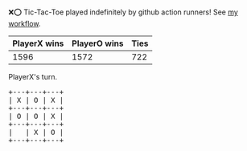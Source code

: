 :x::o: Tic-Tac-Toe played indefinitely by github action runners! See [my workflow](.github/workflows/play.yaml).

|PlayerX wins|PlayerO wins|Ties|
|-|-|-|
|1596|1572|722|

PlayerX's turn.

<pre>
+---+---+---+
| X | O | X |
+---+---+---+
| O | O | X |
+---+---+---+
|   | X | O |
+---+---+---+
</pre>